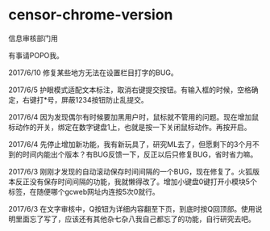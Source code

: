 # censor-chrome-version
信息审核部门用

有事请POPO我。

2017/6/10
修复某些地方无法在设置栏目打字的BUG。

2017/6/5
护眼模式适配文本标注，取消右键提交按钮。有输入框的时候，空格确定，右键打*号，屏蔽1234按钮防止乱提交。

2017/6/4
因为发现偶尔有时候要加黑用户时，鼠标就不管用的问题。现在增加鼠标动作的开关，绑定在数字键盘1上，也就是按一下关闭鼠标动作。再按开启。 

2017/6/4
先停止增加新功能，我有新玩具了，研究ML去了，但愿剩下的3个月不到的时间内能出个版本？有BUG反馈一下，反正以后只修复BUG，省时省力嘛。

2017/6/3
刚刚才发现的自动滚动保存时间间隔的一个BUG，现在修复了。火狐版本反正没有保存时间间隔的功能，我就懒得改了。增加小键盘0键打开小模块5个标签，在随便哪个gcweb网址内连按5次0就行。

2017/6/3
在文字审核中，Q按钮为详细内容翻至下页，到底时按Q回顶部。使用说明里面忘了写了，应该还有其他杂七杂八我自己都忘了的功能，自行研究去吧。
